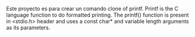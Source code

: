 Este proyecto es para crear un comando clone of printf. Printf is the C language function to do formatted printing. The printf() function is present in <stdio.h> header and uses a const char* and variable length arguments as its parameters.

